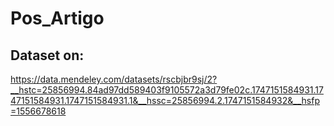 # Pos_Artigo

## Dataset on:
https://data.mendeley.com/datasets/rscbjbr9sj/2?__hstc=25856994.84ad97dd589403f9105572a3d79fe02c.1747151584931.1747151584931.1747151584931.1&__hssc=25856994.2.1747151584932&__hsfp=1556678618
